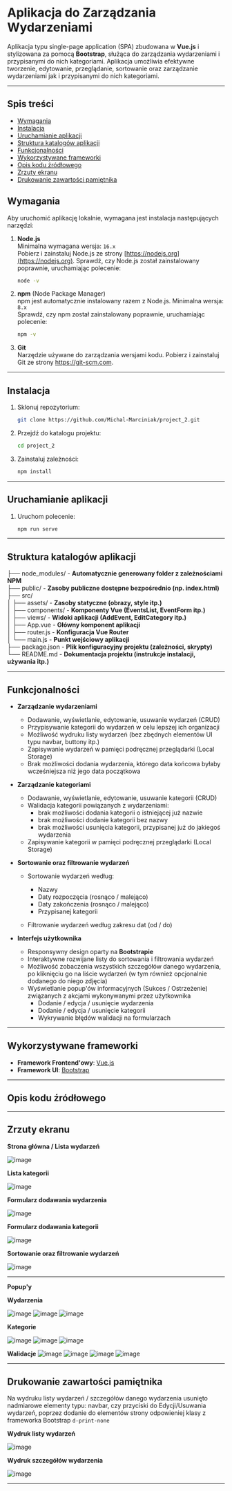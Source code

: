 # Aplikacja do Zarządzania Wydarzeniami

Aplikacja typu single-page application (SPA) zbudowana w **Vue.js** i stylizowana za pomocą **Bootstrap**, służąca do zarządzania wydarzeniami i przypisanymi do nich kategoriami. Aplikacja umożliwia efektywne tworzenie, edytowanie, przeglądanie, sortowanie oraz zarządzanie wydarzeniami jak i przypisanymi do nich kategoriami.  

---

## Spis treści
- [Wymagania](#wymagania)
- [Instalacja](#instalacja)
- [Uruchamianie aplikacji](#uruchamianie-aplikacji)
- [Struktura katalogów aplikacji](#struktura-katalogów-aplikacji)
- [Funkcjonalności](#funkcjonalności)
- [Wykorzystywane frameworki](#wykorzystywane-frameworki)
- [Opis kodu źródłowego](#opis-kodu-źródłowego)
- [Zrzuty ekranu](#zrzuty-ekranu)
- [Drukowanie zawartości pamiętnika](#drukowanie-zawartości-pamiętnika)


## Wymagania

Aby uruchomić aplikację lokalnie, wymagana jest instalacja następujących narzędzi:

1. **Node.js**  
   Minimalna wymagana wersja: `16.x`  
   Pobierz i zainstaluj Node.js ze strony [https://nodejs.org](https://nodejs.org).
   Sprawdź, czy Node.js został zainstalowany poprawnie, uruchamiając polecenie:  
   ```bash
   node -v

2. **npm** (Node Package Manager)  
   npm jest automatycznie instalowany razem z Node.js. Minimalna wersja: `8.x`  
   Sprawdź, czy npm został zainstalowany poprawnie, uruchamiając polecenie:  
   ```bash
   npm -v

3. **Git** \
   Narzędzie używane do zarządzania wersjami kodu.
   Pobierz i zainstaluj Git ze strony https://git-scm.com.

---

## Instalacja

1. Sklonuj repozytorium:  
   ```bash
   git clone https://github.com/Michal-Marciniak/project_2.git

2. Przejdź do katalogu projektu:  
   ```bash
   cd project_2

3. Zainstaluj zależności:  
   ```bash
   npm install

---

## Uruchamianie aplikacji

1. Uruchom polecenie:  
   ```bash
   npm run serve
   
---

## Struktura katalogów aplikacji

├── node_modules/         - **Automatycznie generowany folder z zależnościami NPM** \
├── public/               - **Zasoby publiczne dostępne bezpośrednio (np. index.html)** \
├── src/ \
│   ├── assets/               - **Zasoby statyczne (obrazy, style itp.)** \
│   ├── components/           - **Komponenty Vue (EventsList, EventForm itp.)** \
│   ├── views/                - **Widoki aplikacji (AddEvent, EditCategory itp.)** \
│   ├── App.vue               - **Główny komponent aplikacji** \
│   ├── router.js             - **Konfiguracja Vue Router** \
│   └── main.js               - **Punkt wejściowy aplikacji** \
├── package.json          - **Plik konfiguracyjny projektu (zależności, skrypty)** \
└── README.md             - **Dokumentacja projektu (instrukcje instalacji, używania itp.)**

---

## Funkcjonalności

- **Zarządzanie wydarzeniami**  
  - Dodawanie, wyświetlanie, edytowanie, usuwanie wydarzeń (CRUD)
  - Przypisywanie kategorii do wydarzeń w celu lepszej ich organizacji
  - Możliwość wydruku listy wydarzeń (bez zbędnych elementów UI typu navbar, buttony itp.)
  - Zapisywanie wydarzeń w pamięci podręcznej przeglądarki (Local Storage)
  - Brak możliwości dodania wydarzenia, którego data końcowa byłaby wcześniejsza niż jego data początkowa

- **Zarządzanie kategoriami**  
  - Dodawanie, wyświetlanie, edytowanie, usuwanie kategorii (CRUD) 
  - Walidacja kategorii powiązanych z wydarzeniami:
    - brak możliwości dodania kategorii o istniejącej już nazwie
    - brak możliwości dodanie kategorii bez nazwy
    - brak możliwości usunięcia kategorii, przypisanej już do jakiegoś wydarzenia
  - Zapisywanie kategorii w pamięci podręcznej przeglądarki (Local Storage)

- **Sortowanie oraz filtrowanie wydarzeń**  
  - Sortowanie wydarzeń według:  
    - Nazwy  
    - Daty rozpoczęcia (rosnąco / malejąco)  
    - Daty zakończenia (rosnąco / malejąco)  
    - Przypisanej kategorii

  - Filtrowanie wydarzeń według zakresu dat (od / do)

- **Interfejs użytkownika**  
  - Responsywny design oparty na **Bootstrapie**
  - Interaktywne rozwijane listy do sortowania i filtrowania wydarzeń
  - Możliwość zobaczenia wszystkich szczegółów danego wydarzenia, po kliknięciu go na liście wydarzeń (w tym również opcjonalnie dodanego do niego zdjęcia)
  - Wyświetlanie popup'ów informacyjnych (Sukces / Ostrzeżenie) związanych z akcjami wykonywanymi przez użytkownika
    - Dodanie / edycja / usunięcie wydarzenia
    - Dodanie / edycja / usunięcie kategorii
    - Wykrywanie błędów walidacji na formularzach

---

## Wykorzystywane frameworki

- **Framework Frontend'owy**: [Vue.js](https://vuejs.org/)  
- **Framework UI**: [Bootstrap](https://getbootstrap.com/)   

---

## Opis kodu źródłowego

---

## Zrzuty ekranu

**Strona główna / Lista wydarzeń**

![image](https://github.com/user-attachments/assets/920f99b0-bc89-445f-a05e-9e9682288a93)

**Lista kategorii**

![image](https://github.com/user-attachments/assets/e7c9ebd8-7119-40e6-aa46-4d462732f2a5)

**Formularz dodawania wydarzenia**

![image](https://github.com/user-attachments/assets/800cebc0-483a-4934-b8d4-0882d0dc10f2)

**Formularz dodawania kategorii**

![image](https://github.com/user-attachments/assets/99bbb8c8-6ae4-4fb4-b3e7-787a18d07224)

**Sortowanie oraz filtrowanie wydarzeń**

![image](https://github.com/user-attachments/assets/b0327c1c-2e0a-44f2-9165-fb4b395057d3)

---

**Popup'y**

**Wydarzenia**

![image](https://github.com/user-attachments/assets/e3196266-01a9-4693-885e-c9aceadc34be)
![image](https://github.com/user-attachments/assets/c707c93f-cb7d-4fb4-aa88-b4c827107f2d)
![image](https://github.com/user-attachments/assets/68b130bc-51b1-4e67-bae1-db9d93de9d01)

**Kategorie**

![image](https://github.com/user-attachments/assets/0901c904-4fc7-4321-82ce-6d82e2cae217)
![image](https://github.com/user-attachments/assets/6765f20b-081e-4bf7-bc23-ae5abcbb5610)
![image](https://github.com/user-attachments/assets/89ca7da2-e392-4df1-92e4-ac3d52b3344f)

**Walidacje**
![image](https://github.com/user-attachments/assets/c0d18331-8636-43a4-9eb6-efe04eefb995)
![image](https://github.com/user-attachments/assets/d8bf4734-073f-4cf5-99a7-73f3970c1ad7)
![image](https://github.com/user-attachments/assets/86be712a-620a-46e1-a446-c1940ee0af1c)
![image](https://github.com/user-attachments/assets/01659861-f7da-4a26-a585-e12a68a8902f)

---

## Drukowanie zawartości pamiętnika

Na wydruku listy wydarzeń / szczegółów danego wydarzenia usunięto nadmiarowe elementy typu: navbar, czy przyciski do Edycji/Usuwania wydarzeń, poprzez dodanie do elementów strony odpowieniej klasy z frameworka Bootstrap `d-print-none`

**Wydruk listy wydarzeń**

![image](https://github.com/user-attachments/assets/1bce40bf-b422-4776-a008-73cf90e5066b)

**Wydruk szczegółów wydarzenia**

![image](https://github.com/user-attachments/assets/0f3c37bf-6b14-4c4e-b69c-88ea7ceb43b7)

---
